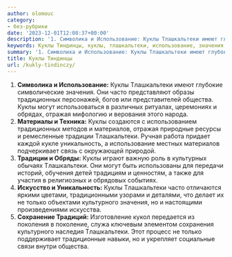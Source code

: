 ```yaml
---
author: olomouc
category:
- без-рубрики
date: '2023-12-01T12:08:37+00:00'
description: '1. Символика и Использование: Куклы Тлашкальтеки имеют глубокие символические значения. Они часто представляют образы традиционных персонажей, богов или...'
keywords: Куклы Тиндинцы, куклы, тлашкальтеки, использование, значения, часто, традиционных, общества, могут, отражая, материалов, традиции, уникальность, только, культурного, символика
summary: '1. Символика и Использование: Куклы Тлашкальтеки имеют глубокие символические значения. Они часто представляют образы традиционных персонажей, богов или...'
title: Куклы Тиндинцы
url: /kukly-tindinczy/
---
```


1. **Символика и Использование:** Куклы Тлашкальтеки имеют глубокие символические значения. Они часто представляют образы традиционных персонажей, богов или представителей общества. Куклы могут использоваться в различных ритуалах, церемониях и обрядах, отражая мифологию и верования этого народа.
1. **Материалы и Техника:** Куклы создаются с использованием традиционных методов и материалов, отражая природные ресурсы и ремесленные традиции Тлашкальтеки. Ручная работа придает каждой кукле уникальность, а использование местных материалов подчеркивает связь с окружающей природой.
1. **Традиции и Обряды:** Куклы играют важную роль в культурных обычаях Тлашкальтеки. Они могут быть использованы для передачи историй, обучения детей традициям и ценностям, а также для участия в религиозных и обрядовых событиях.
1. **Искусство и Уникальность:** Куклы Тлашкальтеки часто отличаются яркими цветами, традиционными узорами и деталями, что делает их не только объектами культурного значения, но и настоящими произведениями искусства.
1. **Сохранение Традиций:** Изготовление кукол передается из поколения в поколение, служа ключевым элементом сохранения культурного наследия Тлашкальтеки. Этот процесс не только поддерживает традиционные навыки, но и укрепляет социальные связи внутри общества.